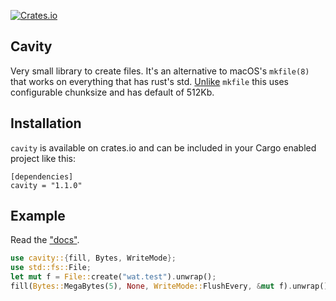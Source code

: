 [![Crates.io](https://img.shields.io/crates/v/cavity.svg)](https://crates.io/crates/cavity)

## Cavity

Very small library to create files. It's an alternative to macOS's
`mkfile(8)` that works on everything that has rust's std. [Unlike](http://blog.metaobject.com/2017/02/mkfile8-is-severely-syscall-limited-on.html) `mkfile`
this uses configurable chunksize and has default of 512Kb. 


## Installation

`cavity` is available on crates.io and can be included in your Cargo enabled project like this:

```
[dependencies]
cavity = "1.1.0"
```

## Example
Read the ["docs"](https://docs.rs/libnv).

```rust
use cavity::{fill, Bytes, WriteMode};
use std::fs::File;
let mut f = File::create("wat.test").unwrap();
fill(Bytes::MegaBytes(5), None, WriteMode::FlushEvery, &mut f).unwrap();
```
